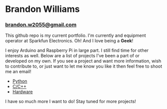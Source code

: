 # **Brandon Williams**
### brandon.w2055@gmail.com

This github repo is my current portfolio. I'm currently and equipment operator at Sparkfun Electronics. Oh! And I love being a **Geek**!

I enjoy Arduino and Raspberry Pi in large part. I still find time for other interests as well. Below are a list of projects I've been a part of or developed on my own. If you see a project and want more information, wish to contribute to, or just want to let me know you like it then feel free to shoot me an email!

* [Python](https://github.com/will2055/Simple-Portfolio/blob/master/python/python_projects.md)
* [C/C++](https://github.com/will2055/Simple-Portfolio/blob/master/C%2B%2B/cpp_projects.md)
* [Hardware](https://github.com/will2055/Simple-Portfolio/blob/master/Board%20Designs/hardware.md)

I have so much more I want to do! Stay tuned for more projects!
